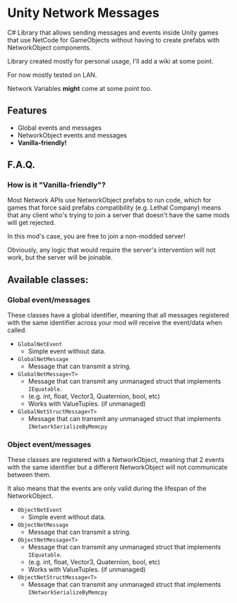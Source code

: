 # Unity Network Messages

C# Library that allows sending messages and events inside Unity games that use NetCode for GameObjects without having 
to create prefabs with NetworkObject components.

Library created mostly for personal usage, I'll add a wiki at some point.

For now mostly tested on LAN.

Network Variables **might** come at some point too.

## Features

- Global events and messages
- NetworkObject events and messages
- **Vanilla-friendly!**

## F.A.Q.

### How is it "Vanilla-friendly"?

Most Network APIs use NetworkObject prefabs to run code, which for games that force said prefabs compatibility 
(e.g. Lethal Company) means that any client who's trying to join a server that doesn't have the same mods will get 
rejected.

In this mod's case, you are free to join a non-modded server!

Obviously, any logic that would require the server's intervention will not work, but the server will be joinable.

## Available classes:

### Global event/messages

These classes have a global identifier, meaning that all messages registered with the same identifier across your mod 
will receive the event/data when called.

- ``GlobalNetEvent``
  - Simple event without data.
- ``GlobalNetMessage``
  - Message that can transmit a string.
- ``GlobalNetMessage<T>``
  - Message that can transmit any unmanaged struct that implements ``IEquatable``. 
  - (e.g. int, float, Vector3, Quaternion, bool, etc)
  - Works with ValueTuples. (if unmanaged)
- ``GlobalNetStructMessage<T>``
  - Message that can transmit any unmanaged struct that implements ``INetworkSerializeByMemcpy``

### Object event/messages

These classes are registered with a NetworkObject, meaning that 2 events with the same identifier but a different NetworkObject
will not communicate between them.

It also means that the events are only valid during the lifespan of the NetworkObject.

- ``ObjectNetEvent``
  - Simple event without data.
- ``ObjectNetMessage``
  - Message that can transmit a string.
- ``ObjectNetMessage<T>``
  - Message that can transmit any unmanaged struct that implements ``IEquatable``.
  - (e.g. int, float, Vector3, Quaternion, bool, etc)
  - Works with ValueTuples. (if unmanaged)
- ``ObjectNetStructMessage<T>``
  - Message that can transmit any unmanaged struct that implements ``INetworkSerializeByMemcpy``
